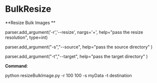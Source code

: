 # BulkResize
**Resize Bulk Images
**

parser.add_argument('-r','--resize', nargs='+', help="pass the resize resolution", type=int)

parser.add_argument("-s","--source", help="pass the source directory" )

parser.add_argument("-t","--target", help="pass the target directory" )

**Command**:

python resizeBulkImage.py -r 100 100 -s myData -t destination 

